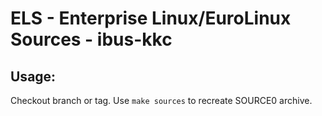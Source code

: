 # ELS - Enterprise Linux/EuroLinux Sources - ibus-kkc
 
## Usage:
  Checkout branch or tag. Use `make sources` to recreate  SOURCE0 archive.
